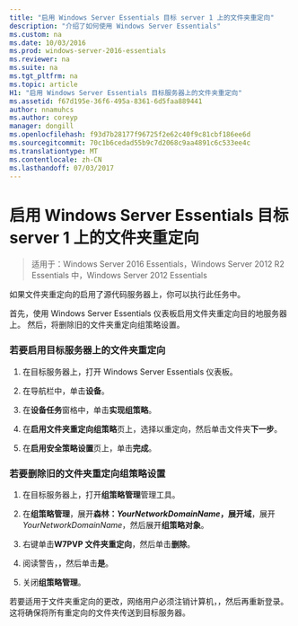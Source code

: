 ```yaml
---
title: "启用 Windows Server Essentials 目标 server 1 上的文件夹重定向"
description: "介绍了如何使用 Windows Server Essentials"
ms.custom: na
ms.date: 10/03/2016
ms.prod: windows-server-2016-essentials
ms.reviewer: na
ms.suite: na
ms.tgt_pltfrm: na
ms.topic: article
H1: "启用 Windows Server Essentials 目标服务器上的文件夹重定向"
ms.assetid: f67d195e-36f6-495a-8361-6d5faa889441
author: nnamuhcs
ms.author: coreyp
manager: dongill
ms.openlocfilehash: f93d7b28177f96725f2e62c40f9c81cbf186ee6d
ms.sourcegitcommit: 70c1b6cedad55b9c7d2068c9aa4891c6c533ee4c
ms.translationtype: MT
ms.contentlocale: zh-CN
ms.lasthandoff: 07/03/2017
---
```

# <a name="enable-folder-redirection-on-the-windows-server-essentials-destination-server1"></a>启用 Windows Server Essentials 目标 server 1 上的文件夹重定向

>适用于：Windows Server 2016 Essentials，Windows Server 2012 R2 Essentials 中，Windows Server 2012 Essentials

如果文件夹重定向的启用了源代码服务器上，你可以执行此任务中。  
  
 首先，使用 Windows Server Essentials 仪表板启用文件夹重定向目的地服务器上。 然后，将删除旧的文件夹重定向组策略设置。  
  
### <a name="to-enable-folder-redirection-on-the-destination-server"></a>若要启用目标服务器上的文件夹重定向  
  
1.  在目标服务器上，打开 Windows Server Essentials 仪表板。  
  
2.  在导航栏中，单击**设备**。  
  
3.  在**设备任务**窗格中，单击**实现组策略**。  
  
4.  在**启用文件夹重定向组策略**页上，选择以重定向，然后单击文件夹**下一步**。  
  
5.  在**启用安全策略设置**页上，单击**完成**。  
  
### <a name="to-delete-the-old-folder-redirection-group-policy-setting"></a>若要删除旧的文件夹重定向组策略设置  
  
1.  在目标服务器上，打开**组策略管理**管理工具。  
  
2.  在**组策略管理**，展开**森林：***YourNetworkDomainName*，展开**域**，展开*YourNetworkDomainName*，然后展开**组策略对象**。  
  
3.  右键单击**W7PVP 文件夹重定向**，然后单击**删除**。  
  
4.  阅读警告，，然后单击**是**。  
  
5.  关闭**组策略管理**。  
  
 若要适用于文件夹重定向的更改，网络用户必须注销计算机，，然后再重新登录。 这将确保将所有重定向的文件夹传送到目标服务器。
